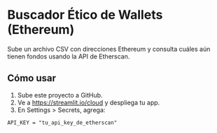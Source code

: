# Buscador Ético de Wallets (Ethereum)

Sube un archivo CSV con direcciones Ethereum y consulta cuáles aún tienen fondos usando la API de Etherscan.

## Cómo usar

1. Sube este proyecto a GitHub.
2. Ve a https://streamlit.io/cloud y despliega tu app.
3. En Settings > Secrets, agrega:
```
API_KEY = "tu_api_key_de_etherscan"
```
